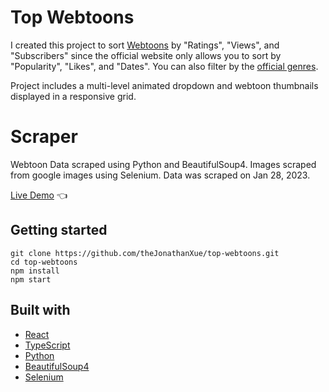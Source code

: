 # Top Webtoons

I created this project to sort [Webtoons](https://www.webtoons.com/en/) by "Ratings", "Views", and "Subscribers" since the official website only allows you to sort by "Popularity", "Likes", and "Dates". You can also filter by the [official genres](https://www.webtoons.com/en/genre#).

Project includes a multi-level animated dropdown and webtoon thumbnails displayed in a responsive grid.

# Scraper

Webtoon Data scraped using Python and BeautifulSoup4. Images scraped from google images using Selenium. Data was scraped on Jan 28, 2023.

[Live Demo](https://thejonathanxue.github.io/top-webtoons/) :point_left:

## Getting started

```
git clone https://github.com/theJonathanXue/top-webtoons.git
cd top-webtoons
npm install
npm start
```

## Built with

- [React](https://reactjs.org/)
- [TypeScript](https://www.typescriptlang.org/)
- [Python](https://www.python.org/)
- [BeautifulSoup4](https://pypi.org/project/beautifulsoup4/)
- [Selenium](https://www.selenium.dev/)
